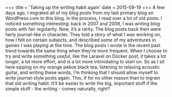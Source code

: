 +++
title = 'Taking up the writing habit again'
date = 2015-09-19
+++
A few days ago, I migrated all of my blog posts from my last primary blog on WordPress.com to this blog. In the process, I read over a lot of old posts. I noticed something interesting: back in 2007 and 2008, I was writing blog posts with fair regularity. Now, it’s a rarity. The blog posts back then were fairly journal-like in character. They told a story of what I was working on, how I felt on certain subjects, and described some of my adventures in games I was playing at the time. The blog posts I wrote in the recent past trend towards the same thing when they’re more frequent. When I choose to try and write something _useful_, like the Laravel on Docker post, it takes a lot longer, a lot more effort, and is a lot more intimidating to start on. So as I sit here sipping on my orange pekoe black tea, listening to relaxing acoustic guitar, and writing these words, I’m thinking that I should allow myself to write journal-style posts again. This, if for no other reason than to ingrain that old writing habit. It’ll be easier to write the big, important stuff if the simple stuff - the writing - comes naturally, right?